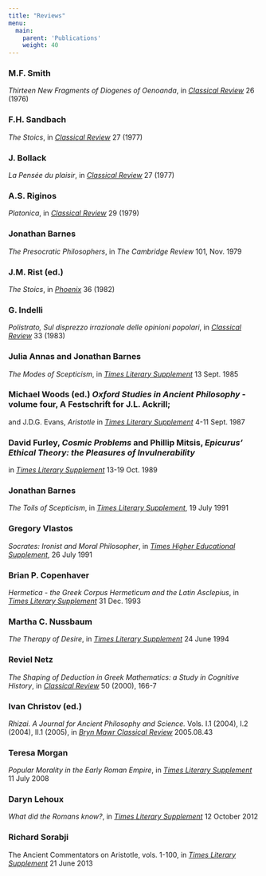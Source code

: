 ```yaml
---
title: "Reviews"
menu:
  main:
    parent: 'Publications'
    weight: 40
---
```


### M.F. Smith
_Thirteen New Fragments of Diogenes of Oenoanda_, in _[Classical Review](http://www3.oup.co.uk/clrevj/)_ 26 (1976)

### F.H. Sandbach
_The Stoics_, in _[Classical Review](http://www3.oup.co.uk/clrevj/)_ 27 (1977)

### J. Bollack
_La Pensée du plaisir_, in _[Classical Review](http://www3.oup.co.uk/clrevj/)_ 27 (1977)

### A.S. Riginos
_Platonica_, in _[Classical Review](http://www3.oup.co.uk/clrevj/)_ 29 (1979)

### Jonathan Barnes
_The Presocratic Philosophers_, in _The Cambridge Review_ 101, Nov. 1979

### J.M. Rist (ed.)
_The Stoics_, in _[Phoenix](http://www.chass.utoronto.ca/%7Ephoenix/)_ 36 (1982)

### G. Indelli
_Polistrato, Sul disprezzo irrazionale delle opinioni popolari_, in _[Classical Review](http://www3.oup.co.uk/clrevj/)_ 33 (1983)

### Julia Annas and Jonathan Barnes
_The Modes of Scepticism_, in _[Times Literary Supplement](http://www.the-tls.co.uk/main.asp)_ 13 Sept. 1985

### Michael Woods (ed.) _Oxford Studies in Ancient Philosophy_ - volume four, A Festschrift for J.L. Ackrill; 
and J.D.G. Evans, _Aristotle_
in _[Times Literary Supplement](http://www.the-tls.co.uk/main.asp)_ 4-11 Sept. 1987

### David Furley, _Cosmic Problems_ and Phillip Mitsis, _Epicurus’ Ethical Theory: the Pleasures of Invulnerability_
in _[Times Literary Supplement](http://www.the-tls.co.uk/main.asp)_ 13-19 Oct. 1989

### Jonathan Barnes
_The Toils of Scepticism_, in _[Times Literary Supplement](http://www.the-tls.co.uk/main.asp)_, 19 July 1991

### Gregory Vlastos
_Socrates: Ironist and Moral Philosopher_, in _[Times Higher Educational Supplement](http://www.thesis.co.uk/)_, 26 July 1991

### Brian P. Copenhaver
_Hermetica - the Greek Corpus Hermeticum and the Latin Asclepius_, in _[Times Literary Supplement](http://www.the-tls.co.uk/main.asp)_ 31 Dec. 1993

### Martha C. Nussbaum
_The Therapy of Desire_, in _[Times Literary Supplement](http://www.the-tls.co.uk/main.asp)_ 24 June 1994

### Reviel Netz
_The Shaping of Deduction in Greek Mathematics: a Study in Cognitive History_, in _[Classical Review](http://www3.oup.co.uk/clrevj/)_ 50 (2000), 166-7

### Ivan Christov (ed.)
_Rhizai. A Journal for Ancient Philosophy and Science._ Vols. I.1 (2004), I.2 (2004), II.1 (2005), in _[Bryn Mawr Classical Review](http://ccat.sas.upenn.edu/bmcr/2005/2005-08-43.html)_ 2005.08.43 

### Teresa Morgan
_Popular Morality in the Early Roman Empire_, in _[Times Literary Supplement](http://www.the-tls.co.uk/main.asp)_ 11 July 2008

### Daryn Lehoux
_What did the Romans know?_, in _[Times Literary Supplement](http://www.the-tls.co.uk/main.asp)_ 12 October 2012

### Richard Sorabji
The Ancient Commentators on Aristotle, vols. 1-100, in _[Times Literary Supplement](http://www.the-tls.co.uk/main.asp)_ 21 June 2013
